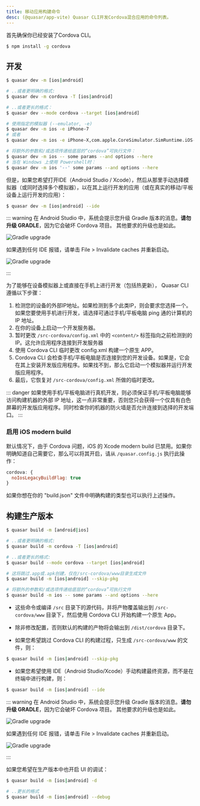 ```yaml
---
title: 移动应用构建命令
desc: (@quasar/app-vite) Quasar CLI开发Cordova混合应用的命令列表。
---
```


首先确保你已经安装了Cordova CLI。

```bash
$ npm install -g cordova
```

## 开发
```bash
$ quasar dev -m [ios|android]

# ..或者更明确的格式:
$ quasar dev -m cordova -T [ios|android]

# ..或者更长的格式：
$ quasar dev --mode cordova --target [ios|android]

# 使用指定的模拟器 (--emulator, -e)
$ quasar dev -m ios -e iPhone-7
# 或者
$ quasar dev -m ios -e iPhone-X,com.apple.CoreSimulator.SimRuntime.iOS-12-2

# 将额外的参数和/或选项传递给底层的“cordova”可执行文件：
$ quasar dev -m ios -- some params --and options --here
# 当在 Windows 上使用 Powershell时：
$ quasar dev -m ios '--' some params --and options --here
```

但是，如果您希望打开IDE（Android Studio / Xcode），然后从那里手动选择模拟器（或同时选择多个模拟器），以在其上运行开发的应用（或在真实的移动/平板设备上运行开发的应用）：

```bash
$ quasar dev -m [ios|android] --ide
```

::: warning
在 Android Studio 中，系统会提示您升级 Gradle 版本的消息。**请勿升级 GRADLE**，因为它会破坏 Cordova 项目。 其他要求的升级也是如此。

<img src="https://cdn.quasar.dev/img/gradle-upgrade-notice.png" alt="Gradle upgrade" class="q-my-md fit rounded-borders" style="max-width: 350px">

如果遇到任何 IDE 报错，请单击 File > Invalidate caches 并重新启动。

<img src="https://cdn.quasar.dev/img/gradle-invalidate-cache.png" alt="Gradle upgrade" class="q-mt-md fit rounded-borders" style="max-width: 350px">

:::

为了能够在设备模拟器上或直接在手机上进行开发（包括热更新），  Quasar CLI 遵循以下步骤：

1. 检测您的设备的外部IP地址。如果检测到多个此类IP，则会要求您选择一个。如果您要使用手机进行开发，请选择可通过手机/平板电脑 ping 通的计算机的 IP 地址。
2. 在你的设备上启动一个开发服务器。
3. 暂时更改 `/src-cordova/config.xml` 中的 `<content/>` 标签指向之前检测到的 IP。这允许应用程序连接到开发服务器
3. 使用 Cordova CLI 临时更改 config.xml 构建一个原生 APP。
4. Cordova CLI 会检查手机/平板电脑是否连接到您的开发设备。如果是，它会在其上安装开发版应用程序。如果找不到，那么它启动一个模拟器并运行开发版应用程序。
5. 最后，它恢复对 `/src-cordova/config.xml` 所做的临时更改。

::: danger
如果使用手机/平板电脑进行真机开发，则必须保证手机/平板电脑能够访问构建机器的外部 IP 地址，这一点非常重要，否则您只会获得一个仅具有白色屏幕的开发版应用程序。同时检查你的机器的防火墙是否允许连接到选择的开发端口。
:::

### 启用 iOS modern build

默认情况下，由于 Cordova 问题，iOS 的 Xcode modern build 已禁用。如果你明确知道自己需要它，那么可以将其开启，请从 `/quasar.config.js` 执行此操作：

```js
cordova: {
  noIosLegacyBuildFlag: true
}
```
如果你想在你的  "build.json" 文件中明确构建的类型也可以执行上述操作。


## 构建生产版本
```bash
$ quasar build -m [android|ios]

# ..或者更明确的格式:
$ quasar build -m cordova -T [ios|android]

# ..或者更长的格式:
$ quasar build --mode cordova --target [ios|android]

# 这将跳过.app或.apk创建，仅在/src-cordova/www目录生成文件
$ quasar build -m [ios|android] --skip-pkg

# 将额外的参数和/或选项传递给底层的“cordova”可执行文件
$ quasar build -m ios -- some params --and options --here
```

* 这些命令或编译 `/src` 目录下的源代码，并将产物覆盖输出到 `/src-cordova/www` 目录下，然后使用 Cordova CLI 开始构建一个原生 App。

* 除非修改配置，否则默认的构建的产物将会输出到 `/dist/cordova` 目录下。
* 如果您希望跳过 Cordova CLI 的构建过程，只生成 `/src-cordova/www` 的文件，则：

```bash
$ quasar build -m [ios|android] --skip-pkg
```

* 如果您希望使用 IDE（Android Studio/Xcode）手动构建最终资源，而不是在终端中进行构建，则：

```bash
$ quasar build -m [ios|android] --ide
```

::: warning
在 Android Studio 中，系统会提示您升级 Gradle 版本的消息。**请勿升级 GRADLE**，因为它会破坏 Cordova 项目。 其他要求的升级也是如此。

<img src="https://cdn.quasar.dev/img/gradle-upgrade-notice.png" alt="Gradle upgrade" class="q-my-md fit rounded-borders" style="max-width: 350px">

如果遇到任何 IDE 报错，请单击 File > Invalidate caches 并重新启动。

<img src="https://cdn.quasar.dev/img/gradle-invalidate-cache.png" alt="Gradle upgrade" class="q-mt-md fit rounded-borders" style="max-width: 350px">

:::

如果您希望在生产版本中也开启 UI 的调试：

```bash
$ quasar build -m [ios|android] -d

# ..更长的格式
$ quasar build -m [ios|android] --debug
```
